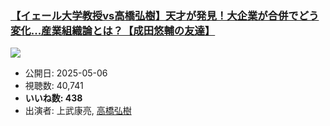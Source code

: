 ### [【イェール大学教授vs高橋弘樹】天才が発見！大企業が合併でどう変化...産業組織論とは？【成田悠輔の友達】](https://www.youtube.com/watch?v=g3HMFA6fMlA)
[![](https://img.youtube.com/vi/g3HMFA6fMlA/sddefault.jpg)](https://www.youtube.com/watch?v=g3HMFA6fMlA)
-   公開日: 2025-05-06
-   視聴数: 40,741
-   **いいね数: 438**
-   出演者: 上武康亮, [高橋弘樹](/rehacq_fan/people/高橋弘樹 "wikilink")
